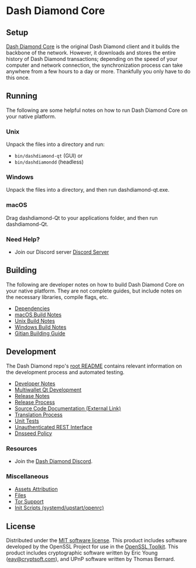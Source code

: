 Dash Diamond Core
=============

Setup
---------------------
[Dash Diamond Core](https://dashdiamond.net/) is the original Dash Diamond client and it builds the backbone of the network. However, it downloads and stores the entire history of Dash Diamond transactions; depending on the speed of your computer and network connection, the synchronization process can take anywhere from a few hours to a day or more. Thankfully you only have to do this once.

Running
---------------------
The following are some helpful notes on how to run Dash Diamond Core on your native platform.

### Unix

Unpack the files into a directory and run:

- `bin/dashdiamond-qt` (GUI) or
- `bin/dashdiamondd` (headless)

### Windows

Unpack the files into a directory, and then run dashdiamond-qt.exe.

### macOS

Drag dashdiamond-Qt to your applications folder, and then run dashdiamond-Qt.

### Need Help?

* Join our Discord server [Discord Server](https://discord.gg/CeJb7Yxku3)

Building
---------------------
The following are developer notes on how to build Dash Diamond Core on your native platform. They are not complete guides, but include notes on the necessary libraries, compile flags, etc.

- [Dependencies](dependencies.md)
- [macOS Build Notes](build-osx.md)
- [Unix Build Notes](build-unix.md)
- [Windows Build Notes](build-windows.md)
- [Gitian Building Guide](gitian-building.md)

Development
---------------------
The Dash Diamond repo's [root README](/README.md) contains relevant information on the development process and automated testing.

- [Developer Notes](developer-notes.md)
- [Multiwallet Qt Development](multiwallet-qt.md)
- [Release Notes](release-notes.md)
- [Release Process](release-process.md)
- [Source Code Documentation (External Link)](https://www.fuzzbawls.pw/pivx/doxygen/)
- [Translation Process](translation_process.md)
- [Unit Tests](unit-tests.md)
- [Unauthenticated REST Interface](REST-interface.md)
- [Dnsseed Policy](dnsseed-policy.md)

### Resources
* Join the [Dash Diamond Discord](https://discord.gg/CeJb7Yxku3).

### Miscellaneous
- [Assets Attribution](assets-attribution.md)
- [Files](files.md)
- [Tor Support](tor.md)
- [Init Scripts (systemd/upstart/openrc)](init.md)

License
---------------------
Distributed under the [MIT software license](/COPYING).
This product includes software developed by the OpenSSL Project for use in the [OpenSSL Toolkit](https://www.openssl.org/). This product includes
cryptographic software written by Eric Young ([eay@cryptsoft.com](mailto:eay@cryptsoft.com)), and UPnP software written by Thomas Bernard.
